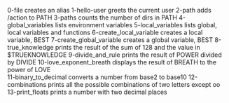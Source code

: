 0-file creates an alias
1-hello-user greets the current user
2-path adds /action to PATH
3-paths counts the number of dirs in PATH
4-global_variables lists environment variables
5-local_variables lists global, local variables and functions
6-create_local_variable creates a local variable, BEST
7-create_global_variable creates a global variable, BEST
8-true_knowledge prints the result of the sum of 128 and the value in $TRUEKNOWLEDGE
9-divide_and_rule prints the result of POWER divided by DIVIDE
10-love_exponent_breath displays the result of BREATH to the power of LOVE	
11-binary_to_decimal converts a number from base2 to base10
12-combinations prints all the possible combinations of two letters except oo
13-print_floats prints a  number with two decimal places

